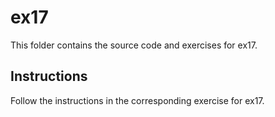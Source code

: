 # ex17

This folder contains the source code and exercises for ex17.

## Instructions
Follow the instructions in the corresponding exercise for ex17.

